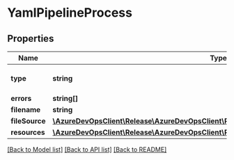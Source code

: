 # YamlPipelineProcess

## Properties
Name | Type | Description | Notes
------------ | ------------- | ------------- | -------------
**type** | **string** | Pipeline process type. | [optional] 
**errors** | **string[]** |  | [optional] 
**filename** | **string** |  | [optional] 
**fileSource** | [**\AzureDevOpsClient\Release\AzureDevOpsClient\Release\Model\YamlFileSource**](YamlFileSource.md) |  | [optional] 
**resources** | [**\AzureDevOpsClient\Release\AzureDevOpsClient\Release\Model\YamlPipelineProcessResources**](YamlPipelineProcessResources.md) |  | [optional] 

[[Back to Model list]](../README.md#documentation-for-models) [[Back to API list]](../README.md#documentation-for-api-endpoints) [[Back to README]](../README.md)


